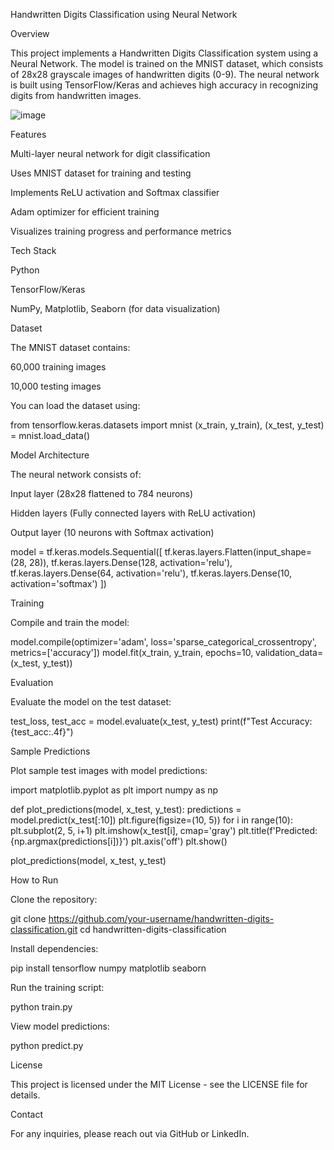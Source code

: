 Handwritten Digits Classification using Neural Network

Overview

This project implements a Handwritten Digits Classification system using a Neural Network. The model is trained on the MNIST dataset, which consists of 28x28 grayscale images of handwritten digits (0-9). The neural network is built using TensorFlow/Keras and achieves high accuracy in recognizing digits from handwritten images.

![image](https://github.com/user-attachments/assets/a9b86d8c-91a5-4b73-9191-ba365b0d2297)

Features

Multi-layer neural network for digit classification

Uses MNIST dataset for training and testing

Implements ReLU activation and Softmax classifier

Adam optimizer for efficient training

Visualizes training progress and performance metrics

Tech Stack

Python

TensorFlow/Keras

NumPy, Matplotlib, Seaborn (for data visualization)

Dataset

The MNIST dataset contains:

60,000 training images

10,000 testing images

You can load the dataset using:

from tensorflow.keras.datasets import mnist
(x_train, y_train), (x_test, y_test) = mnist.load_data()

Model Architecture

The neural network consists of:

Input layer (28x28 flattened to 784 neurons)

Hidden layers (Fully connected layers with ReLU activation)

Output layer (10 neurons with Softmax activation)

model = tf.keras.models.Sequential([
    tf.keras.layers.Flatten(input_shape=(28, 28)),
    tf.keras.layers.Dense(128, activation='relu'),
    tf.keras.layers.Dense(64, activation='relu'),
    tf.keras.layers.Dense(10, activation='softmax')
])

Training

Compile and train the model:

model.compile(optimizer='adam', loss='sparse_categorical_crossentropy', metrics=['accuracy'])
model.fit(x_train, y_train, epochs=10, validation_data=(x_test, y_test))

Evaluation

Evaluate the model on the test dataset:

test_loss, test_acc = model.evaluate(x_test, y_test)
print(f"Test Accuracy: {test_acc:.4f}")

Sample Predictions

Plot sample test images with model predictions:

import matplotlib.pyplot as plt
import numpy as np

def plot_predictions(model, x_test, y_test):
    predictions = model.predict(x_test[:10])
    plt.figure(figsize=(10, 5))
    for i in range(10):
        plt.subplot(2, 5, i+1)
        plt.imshow(x_test[i], cmap='gray')
        plt.title(f'Predicted: {np.argmax(predictions[i])}')
        plt.axis('off')
    plt.show()

plot_predictions(model, x_test, y_test)

How to Run

Clone the repository:

git clone https://github.com/your-username/handwritten-digits-classification.git
cd handwritten-digits-classification

Install dependencies:

pip install tensorflow numpy matplotlib seaborn

Run the training script:

python train.py

View model predictions:

python predict.py

License

This project is licensed under the MIT License - see the LICENSE file for details.

Contact

For any inquiries, please reach out via GitHub or LinkedIn.

